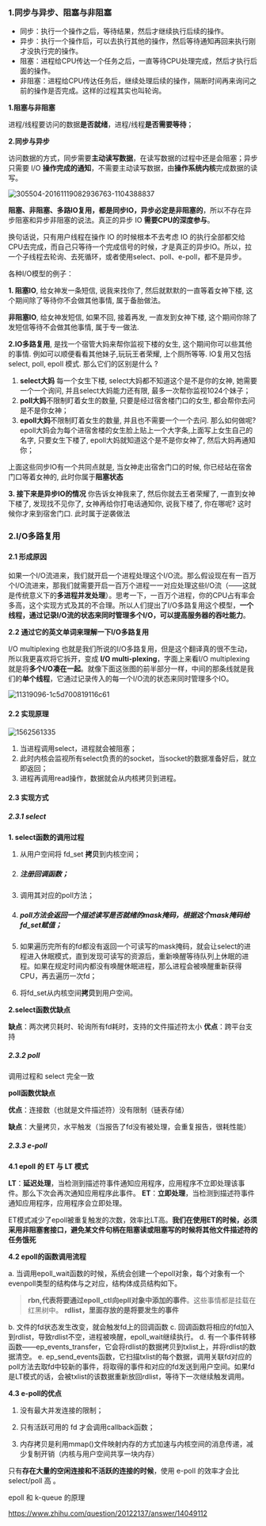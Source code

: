 ### 1.同步与异步、阻塞与非阻塞

- 同步：执行一个操作之后，等待结果，然后才继续执行后续的操作。
- 异步：执行一个操作后，可以去执行其他的操作，然后等待通知再回来执行刚才没执行完的操作。
- 阻塞：进程给CPU传达一个任务之后，一直等待CPU处理完成，然后才执行后面的操作。
- 非阻塞：进程给CPU传达任务后，继续处理后续的操作，隔断时间再来询问之前的操作是否完成。这样的过程其实也叫轮询。

**1.阻塞与非阻塞**

进程/线程要访问的数据**是否就绪**，进程/线程**是否需要等待**；

**2.同步与异步**

访问数据的方式，同步需要**主动读写数据**，在读写数据的过程中还是会阻塞；异步只需要 I/O **操作完成的通知**，不需要主动读写数据，由**操作系统内核**完成数据的读写。

![305504-20161119082936763-1104388837](E:\markdown笔记\图片\305504-20161119082936763-1104388837.png)

**阻塞、非阻塞、多路IO复用，都是同步IO，异步必定是非阻塞的**，所以不存在异步阻塞和异步非阻塞的说法。真正的异步 IO **需要CPU的深度参与**。

换句话说，只有用户线程在操作 IO 的时候根本不去考虑 IO 的执行全部都交给CPU去完成，而自己只等待一个完成信号的时候，才是真正的异步IO。所以，拉一个子线程去轮询、去死循环，或者使用select、poll、e-poll，都不是异步。



各种I/O模型的例子：

**1. 阻塞IO**,   给女神发一条短信, 说我来找你了, 然后就默默的一直等着女神下楼, 这个期间除了等待你不会做其他事情, 属于备胎做法。

 **非阻塞IO**, 给女神发短信, 如果不回, 接着再发, 一直发到女神下楼, 这个期间你除了发短信等待不会做其他事情, 属于专一做法.

**2.IO多路复用**,  是找一个宿管大妈来帮你监视下楼的女生, 这个期间你可以些其他的事情. 例如可以顺便看看其他妹子,玩玩王者荣耀, 上个厕所等等.  IO复用又包括 select, poll, epoll 模式. 那么它们的区别是什么 ?

1.  **select大妈**    每一个女生下楼, select大妈都不知道这个是不是你的女神, 她需要一个一个询问, 并且select大妈能力还有限, 最多一次帮你监视1024个妹子；
2. **poll大妈**不限制盯着女生的数量,  只要是经过宿舍楼门口的女生, 都会帮你去问是不是你女神；
3. **epoll大妈**不限制盯着女生的数量, 并且也不需要一个一个去问.  那么如何做呢?  epoll大妈会为每个进宿舍楼的女生脸上贴上一个大字条,上面写上女生自己的名字,  只要女生下楼了, epoll大妈就知道这个是不是你女神了, 然后大妈再通知你；

上面这些同步IO有一个共同点就是, 当女神走出宿舍门口的时候, 你已经站在宿舍门口等着女神的, 此时你属于**阻塞状态**

**3. 接下来是异步IO的情况**
你告诉女神我来了, 然后你就去王者荣耀了, 一直到女神下楼了, 发现找不见你了, 女神再给你打电话通知你, 说我下楼了, 你在哪呢?  这时候你才来到宿舍门口. 此时属于逆袭做法



### 2.I/O多路复用

#### **2.1 形成原因**

如果一个I/O流进来，我们就开启一个进程处理这个I/O流。那么假设现在有一百万个I/O流进来，那我们就需要开启一百万个进程一一对应处理这些I/O流（——这就是传统意义下的**多进程并发处理**）。思考一下，一百万个进程，你的CPU占有率会多高，这个实现方式及其的不合理。所以人们提出了I/O多路复用这个模型，**一个线程，通过记录I/O流的状态来同时管理多个I/O，可以提高服务器的吞吐能力**。

**2.2 通过它的英文单词来理解一下I/O多路复用**

I/O multiplexing 也就是我们所说的I/O多路复用，但是这个翻译真的很不生动，所以我更喜欢将它拆开，变成 **I/O multi-plexing**，字面上来看I/O multiplexing 就是将**多个I/O凑在一起**。就像下面这张图的前半部分一样，中间的那条线就是我们的**单个线程**，它通过记录传入的每一个I/O流的状态来同时管理多个IO。

![11319096-1c5d700819116c61](E:\markdown笔记\图片\11319096-1c5d700819116c61.png)

#### **2.2 实现原理**

![1562561335](E:\markdown笔记\图片\1562561335.png)

1. 当进程调用select，进程就会被阻塞；
2. 此时内核会监视所有select负责的的socket，当socket的数据准备好后，就立即返回；
3. 进程再调用read操作，数据就会从内核拷贝到进程。



#### **2.3 实现方式**

##### **2.3.1 select**

**1. select函数的调用过程**

1. 从用户空间将 fd_set **拷贝**到内核空间；

2. ##### 注册回调函数；

3. 调用其对应的poll方法；

4. ##### poll方法会返回一个描述读写是否就绪的mask掩码，根据这个mask掩码给fd_set赋值；

5. 如果遍历完所有的fd都没有返回一个可读写的mask掩码，就会让select的进程进入休眠模式，直到发现可读写的资源后，重新唤醒等待队列上休眠的进程。如果在规定时间内都没有唤醒休眠进程，那么进程会被唤醒重新获得CPU，再去遍历一次fd；

6. 将fd_set从内核空间**拷贝**到用户空间。

**2.select函数优缺点**

**缺点**：两次拷贝耗时、轮询所有fd耗时，支持的文件描述符太小
**优点**：跨平台支持



##### **2.3.2 poll**

调用过程和 select 完全一致

**poll函数优缺点**

**优点**：连接数（也就是文件描述符）没有限制（链表存储）

**缺点**：大量拷贝，水平触发（当报告了fd没有被处理，会重复报告，很耗性能）



##### **2.3.3 e-poll**

**4.1 epoll 的 ET 与 LT 模式**

**LT**：**延迟处理**，当检测到描述符事件通知应用程序，应用程序不立即处理该事件。那么下次会再次通知应用程序此事件。
 **ET**：**立即处理**，当检测到描述符事件通知应用程序，应用程序会立即处理。

ET模式减少了epoll被重复触发的次数，效率比LT高。**我们在使用ET的时候，必须采用非阻塞套接口，避免某文件句柄在阻塞读或阻塞写的时候将其他文件描述符的任务饿死**

**4.2 epoll的函数调用流程**

  a. 当调用epoll_wait函数的时候，系统会创建一个epoll对象，每个对象有一个evenpoll类型的结构体与之对应，结构体成员结构如下。

> **rbn,代表将要通过epoll_ctl向epll对象中添加的事件**。这些事情都是挂载在红黑树中。
>  **rdlist，里面存放的是将要发生的事件**

 b. 文件的fd状态发生改变，就会触发fd上的回调函数
 c. 回调函数将相应的fd加入到rdlist，导致rdlist不空，进程被唤醒，epoll_wait继续执行。
 d. 有一个事件转移函数——ep_events_transfer，它会将rdlist的数据拷贝到txlist上，并将rdlist的数据清空。
 e. ep_send_events函数，它扫描txlist的每个数据，调用关联fd对应的poll方法去取fd中较新的事件，将取得的事件和对应的fd发送到用户空间。如果fd是LT模式的话，会被txlist的该数据重新放回rdlist，等待下一次继续触发调用。

**4.3 e-poll的优点**

1. 没有最大并发连接的限制；

2. 只有活跃可用的 fd 才会调用callback函数；

3. 内存拷贝是利用mmap()文件映射内存的方式加速与内核空间的消息传递，减少复制开销（内核与用户空间共享一块内存）

只有**存在大量的空闲连接和不活跃的连接的时候**，使用 e-poll 的效率才会比 select/poll 高 。



epoll 和 k-queue 的原理

https://www.zhihu.com/question/20122137/answer/14049112